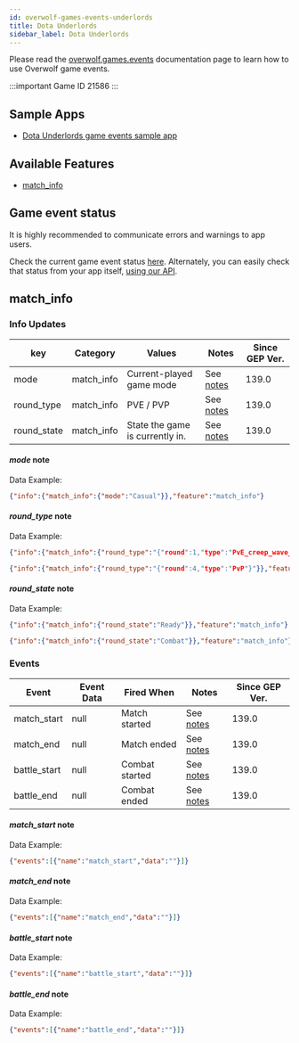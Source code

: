 ```yaml
---
id: overwolf-games-events-underlords
title: Dota Underlords
sidebar_label: Dota Underlords
---
```


Please read the [overwolf.games.events](overwolf-games-events) documentation page to learn how to use Overwolf game events.

:::important Game ID
21586
:::

## Sample Apps
* [Dota Underlords game events sample app](https://github.com/overwolf/events-sample-apps)

## Available Features

* [match_info](#match_info)

## Game event status

It is highly recommended to communicate errors and warnings to app users. 

Check the current game event status [here](../status/all). Alternately, you can easily check that status from your app itself, [using our API](../topics/howto-check-events-status-from-app).

## match_info

### Info Updates

key          | Category    | Values                    | Notes                 | Since GEP Ver. |
------------ | ------------| ------------------------- | --------------------- | -------------  | 
mode         | match_info  | Current-played game mode  |See [notes](#mode-note)      |     139.0      |
round_type   | match_info  | PVE / PVP                 |See [notes](#round_type-note)|     139.0      |
round_state  | match_info  |State the game is currently in.|See [notes](#round_state-note)|   139.0  |

#### *mode* note

Data Example:

```json
{"info":{"match_info":{"mode":"Casual"}},"feature":"match_info"}
```

#### *round_type* note

Data Example:

```json
{"info":{"match_info":{"round_type":"{"round":1,"type":"PvE_creep_wave_1_#dac_creep_wave_1"}"}},"feature":"match_info"}
```
```json
{"info":{"match_info":{"round_type":"{"round":4,"type":"PvP"}"}},"feature":"match_info"}
```

#### *round_state* note

Data Example:

```json
{"info":{"match_info":{"round_state":"Ready"}},"feature":"match_info"}
```
```json
{"info":{"match_info":{"round_state":"Combat"}},"feature":"match_info"}
```

### Events

Event       | Event Data   | Fired When    | Notes              | Since GEP Ver. |
------------| -------------| --------------| ------------------ | ---------------|
match_start | null         | Match started |See [notes](#match_start-note) |     139.0      | 
match_end   | null         | Match ended   |See [notes](#match_end-note)   |     139.0      | 
battle_start| null         | Combat started|See [notes](#battle_start-note)|     139.0      | 
battle_end  | null         | Combat ended  |See [notes](#battle_end-note)  |     139.0      | 

#### *match_start* note

Data Example:

```json
{"events":[{"name":"match_start","data":""}]}
```

#### *match_end* note

Data Example:

```json
{"events":[{"name":"match_end","data":""}]}
```

#### *battle_start* note

Data Example:

```json
{"events":[{"name":"battle_start","data":""}]}
```

#### *battle_end* note

Data Example:

```json
{"events":[{"name":"battle_end","data":""}]}
```



